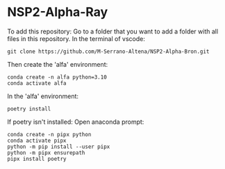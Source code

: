 # NSP2-Alpha-Ray

To add this repository:
Go to a folder that you want to add a folder with all files in this repository.
In the terminal of vscode:
```
git clone https://github.com/M-Serrano-Altena/NSP2-Alpha-Bron.git
```

Then create the 'alfa' environment:
```
conda create -n alfa python=3.10
conda activate alfa
```

In the 'alfa' environment:
```
poetry install
```

If poetry isn't installed:
Open anaconda prompt:
```
conda create -n pipx python
conda activate pipx
python -m pip install --user pipx
python -m pipx ensurepath
pipx install poetry
```


